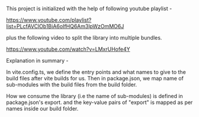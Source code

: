 This project is initialized with the help of following youtube playlist -

https://www.youtube.com/playlist?list=PLcfAVClOb1BiA6oIfHQ6Am3lpWzOmMO6J

plus the following video to split the library into multiple bundles.

https://www.youtube.com/watch?v=LMxrUHofe4Y

Explanation in summary -

In vite.config.ts, we define the entry points and what names to give to the build files after vite builds for us.
Then in package.json, we map name of sub-modules with the build files from the build folder.

How we consume the library (i.e the name of sub-modules) is defined in package.json's export.
and the key-value pairs of "export" is mapped as per names inside our build folder.
